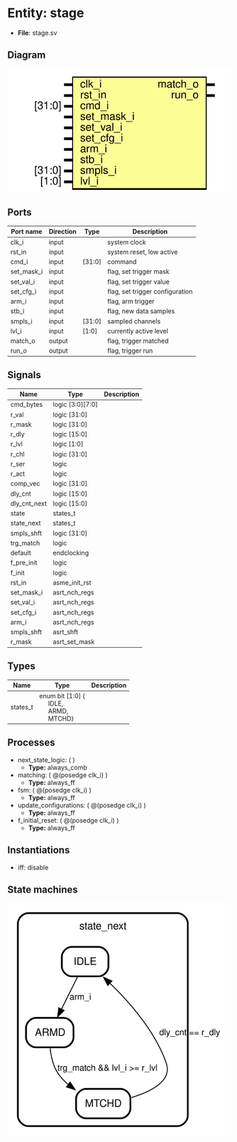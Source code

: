 # Entity: stage 

- **File**: stage.sv
## Diagram

![Diagram](stage.svg "Diagram")
## Ports

| Port name  | Direction | Type   | Description                     |
| ---------- | --------- | ------ | ------------------------------- |
| clk_i      | input     |        | system clock                    |
| rst_in     | input     |        | system reset, low active        |
| cmd_i      | input     | [31:0] | command                         |
| set_mask_i | input     |        | flag, set trigger mask          |
| set_val_i  | input     |        | flag, set trigger value         |
| set_cfg_i  | input     |        | flag, set trigger configuration |
| arm_i      | input     |        | flag, arm trigger               |
| stb_i      | input     |        | flag, new data samples          |
| smpls_i    | input     | [31:0] | sampled channels                |
| lvl_i      | input     | [1:0]  | currently active level          |
| match_o    | output    |        | flag, trigger matched           |
| run_o      | output    |        | flag, trigger run               |
## Signals

| Name         | Type             | Description |
| ------------ | ---------------- | ----------- |
| cmd_bytes    | logic [3:0][7:0] |             |
| r_val        | logic [31:0]     |             |
| r_mask       | logic [31:0]     |             |
| r_dly        | logic [15:0]     |             |
| r_lvl        | logic [1:0]      |             |
| r_chl        | logic [31:0]     |             |
| r_ser        | logic            |             |
| r_act        | logic            |             |
| comp_vec     | logic [31:0]     |             |
| dly_cnt      | logic [15:0]     |             |
| dly_cnt_next | logic [15:0]     |             |
| state        | states_t         |             |
| state_next   | states_t         |             |
| smpls_shft   | logic [31:0]     |             |
| trg_match    | logic            |             |
| default      | endclocking      |             |
| f_pre_init   | logic            |             |
| f_init       | logic            |             |
| rst_in       | asme_init_rst    |             |
| set_mask_i   | asrt_nch_regs    |             |
| set_val_i    | asrt_nch_regs    |             |
| set_cfg_i    | asrt_nch_regs    |             |
| arm_i        | asrt_nch_regs    |             |
| smpls_shft   | asrt_shft        |             |
| r_mask       | asrt_set_mask    |             |
## Types

| Name     | Type                                                                                                                                           | Description |
| -------- | ---------------------------------------------------------------------------------------------------------------------------------------------- | ----------- |
| states_t | enum bit [1:0] {<br><span style="padding-left:20px">IDLE,<br><span style="padding-left:20px"> ARMD,<br><span style="padding-left:20px"> MTCHD} |             |
## Processes
- next_state_logic: (  )
  - **Type:** always_comb
- matching: ( @(posedge clk_i) )
  - **Type:** always_ff
- fsm: ( @(posedge clk_i) )
  - **Type:** always_ff
- update_configurations: ( @(posedge clk_i) )
  - **Type:** always_ff
- f_initial_reset: ( @(posedge clk_i) )
  - **Type:** always_ff
## Instantiations

- iff: disable
## State machines

![Diagram_state_machine_0]( stm_stage_00.svg "Diagram")